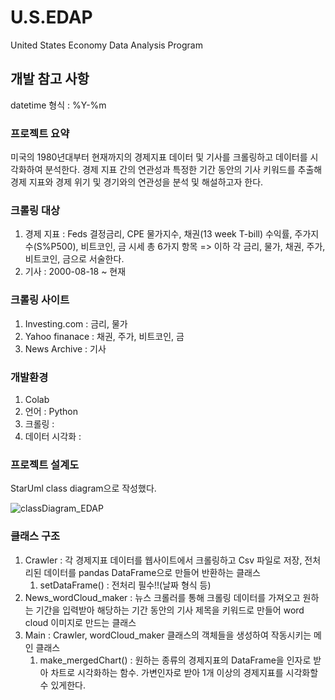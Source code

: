 # U.S.EDAP
United States Economy Data Analysis Program

<h2>개발 참고 사항</h2> datetime 형식 : %Y-%m

<h3>프로젝트 요약</h3>
미국의 1980년대부터 현재까지의 경제지표 데이터 및 기사를 크롤링하고 데이터를 시각화하여 분석한다. 경제 지표 간의 연관성과 특정한 기간 동안의 기사 키워드를 추출해 경제 지표와 경제 위기 및 경기와의 연관성을 분석 및 해설하고자 한다.  
  
<h3>크롤링 대상</h3>
<ol>
  <li>경제 지표 : Feds 결정금리, CPE 물가지수, 채권(13 week T-bill) 수익률, 주가지수(S%P500), 비트코인, 금 시세 총 6가지 항목  => 이하 각 금리, 물가, 채권, 주가, 비트코인, 금으로 서술한다.</li>
  <li>기사 : 2000-08-18 ~ 현재</li>
</ol>

<h3>크롤링 사이트</h3>
<ol>
  <li>Investing.com : 금리, 물가</li>
  <li>Yahoo finanace : 채권, 주가, 비트코인, 금</li>
  <li>News Archive : 기사 </li>
</ol>

<h3>개발환경</h3> 
<ol>
  <li>Colab</li>
  <li>언어 : Python</li>
  <li>크롤링 :</li>
  <li>데이터 시각화 :</li>
</ol>

<h3>프로젝트 설계도</h3>
StarUml class diagram으로 작성했다.  

![classDiagram_EDAP](https://github.com/user-attachments/assets/45408e6a-6bed-46ef-b322-6d9b732f1227)  

<h3>클래스 구조</h3>
<ol>
  <li>Crawler : 각 경제지표 데이터를 웹사이트에서 크롤링하고 Csv 파일로 저장, 전처리된 데이터를 pandas DataFrame으로 만들어 반환하는 클래스  
    <ol>
      <li>setDataFrame() : 전처리 필수!!(날짜 형식 등)</li>  
    </ol>
  </li>
  <li>News_wordCloud_maker : 뉴스 크롤러를 통해 크롤링 데이터를 가져오고 원하는 기간을 입력받아 해당하는 기간 동안의 기사 제목을 키워드로 만들어 word cloud 이미지로 만드는 클래스</li>  
  <li>Main : Crawler, wordCloud_maker 클래스의 객체들을 생성하여 작동시키는 메인 클래스    
    <ol>
      <li>make_mergedChart() : 원하는 종류의 경제지표의 DataFrame을 인자로 받아 차트로 시각화하는 함수. 가변인자로 받아 1개 이상의 경제지표를 시각화할 수 있게한다.</li>  
    </ol>
  </li>
</ol>
